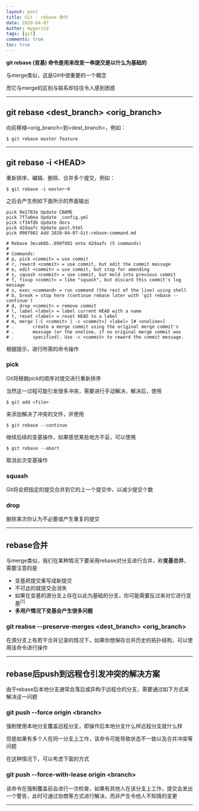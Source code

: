 ```yaml
---
layout: post
title: Git - rebase 命令
date: 2020-04-07
Author: Hyperzsb
tags: [git]
comments: true
toc: true
---
```


**git rebase (变基) 命令是用来改变一串提交是以什么为基础的**

与merge类似，这是Git中很重要的一个概念

而它与merge的区别与联系却往往令人感到困惑

<!-- more -->



---



## git rebase \<dest_branch\> \<orig_branch\>

向前移植\<orig_branch\>到\<dest_branch\>，例如：

```shell
$ git rebase master feature
```



---



## git rebase -i \<HEAD\>

重新排序、编辑、删除、合并多个提交，例如：

```shell
$ git rebase -i master~9
```

之后会产生例如下面所示的界面输出

```
pick 0e1783e Update CNAME
pick 7f7a0ea Update _config.yml
pick cf34fdb Update docs
pick 42daafc Update post.html
pick 098f802 Add 2020-04-07-Git-rebase-command.md

# Rebase 3eca66b..098f802 onto 42daafc (5 commands)
#
# Commands:
# p, pick <commit> = use commit
# r, reword <commit> = use commit, but edit the commit message
# e, edit <commit> = use commit, but stop for amending
# s, squash <commit> = use commit, but meld into previous commit
# f, fixup <commit> = like "squash", but discard this commit's log message
# x, exec <command> = run command (the rest of the line) using shell
# b, break = stop here (continue rebase later with 'git rebase --continue')
# d, drop <commit> = remove commit
# l, label <label> = label current HEAD with a name
# t, reset <label> = reset HEAD to a label
# m, merge [-C <commit> | -c <commit>] <label> [# <oneline>]
# .       create a merge commit using the original merge commit's
# .       message (or the oneline, if no original merge commit was
# .       specified). Use -c <commit> to reword the commit message.
```

根据提示，进行所需的命令操作



### pick

Git将根据pick的顺序对提交进行重新排序

当然这一过程可能引发很多冲突，需要进行手动解决，解决后，使用

```shell
$ git add <file>
```

来添加解决了冲突的文件，并使用

```shell
$ git rebase --continue
```

继续后续的变基操作，如果感觉某些地方不妥，可以使用

```shell
$ git rebase --abort
```

取消此次变基操作



### squash

Git将会把指定的提交合并到它的上一个提交中，以减少提交个数



### drop

删除某次你认为不必要或产生重复的提交



---



## rebase合并

与merge类似，我们在某种情况下要采用rebase对分支进行合并，称**变基合并**，需要注意的是

- 变基把提交重写成新提交
- 不可达的就提交会消失
- 如果在变基的源分支上存在以此为基础的分支，你可能需要反过来对它进行变基<sup>[1]</sup>
- **多用户情况下变基会产生很多问题**



### git reabse --preserve-merges \<dest_branch\> \<orig_branch\>

在源分支上有若干合并记录的情况下，如果你想保存合并历史的拓扑结构，可以使用该命令进行操作



---



## rebase后push到远程仓引发冲突的解决方案

由于rebase后本地分支通常会落后或异构于远程仓的分支，需要通过如下方式来解决这一问题



### git push --force origin \<branch\>

强制使用本地分支覆盖远程分支，即操作后本地分支什么样远程分支就什么样

但是如果有多个人在同一分支上工作，该命令可能导致状态不一致以及合并冲突等问题

在这种情况下，可以考虑下面的方式



### git push --force-with-lease origin \<branch\>

该命令在强制覆盖前会进行一次检查，如果有其他人在该分支上工作，提交会发出一个警告，此时可通过协商等方式进行解决，而非产生令他人不知情的变更



---

